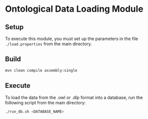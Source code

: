 # Ontological Data Loading Module


## Setup
To execute this module, you must set up the parameters in the file `./load.properties` from the main directory.

## Build

```bash
mvn clean compile assembly:single
```

## Execute
To load the data from the .owl or .dlp format into a database, run the following script from the main directory:
```bash
./run_db.sh <DATABASE_NAME>
```

